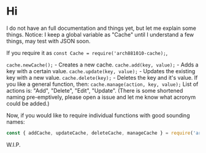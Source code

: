 # Hi

I do not have an full documentation and things yet, but let me explain some things.
Notice: I keep a global variable as "Cache" until I understand a few things, may test with JSON soon.

If you require it as ```const Cache = require('arch881010-cache);```,

`cache.newCache();` - Creates a new cache.
`cache.add(key, value);` - Adds a key with a certain value.
`cache.update(key, value);` - Updates the existing key with a new value.
`cache.delete(key);` - Deletes the key and it's value.
If you like a general function, then:
`cache.manage(action, key, value);`
List of actions is: "Add", "Delete", "Edit", "Update". (There is some shortened naming pre-emptively, please open a issue and let me know what acronym could be added.)

Now, if you would like to require individual functions with good sounding names:

```js
const { addCache, updateCache, deleteCache, manageCache } = require('arch881010-cache`); 
```

W.I.P.
